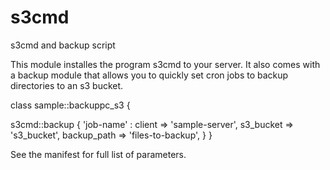 s3cmd
=====

s3cmd and backup script

This module installes the program s3cmd to your server. It also comes with a backup module that allows you to quickly set cron jobs to backup directories to an s3 bucket. 

class sample::backuppc_s3 {

  s3cmd::backup { 'job-name' :
    client  =>  'sample-server',
    s3_bucket => 's3_bucket',
    backup_path =>  'files-to-backup',
  }
}

See the manifest for full list of parameters. 
